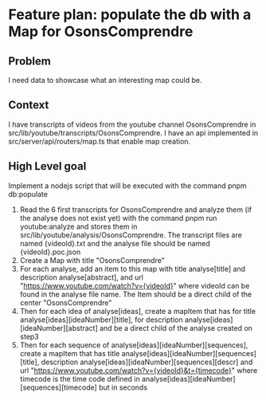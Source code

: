 # Feature plan: populate the db with a Map for OsonsComprendre

## Problem

I need data to showcase what an interesting map could be.

## Context

I have transcripts of videos from the youtube channel OsonsComprendre in src/lib/youtube/transcripts/OsonsComprendre.
I have an api implemented in src/server/api/routers/map.ts that enable map creation.

## High Level goal

Implement a nodejs script that will be executed with the command pnpm db:populate

1. Read the 6 first transcripts for OsonsComprendre and analyze them (if the analyse does not exist yet) with the command pnpm run youtube:analyze and stores them in src/lib/youtube/analysis/OsonsComprendre. The transcript files are named {videoId}.txt and the analyse file should be named {videoId}.poc.json
2. Create a Map with title "OsonsComprendre"
3. For each analyse, add an item to this map with title analyse[title] and description analyse[abstract], and url "https://www.youtube.com/watch?v={videoId}" where videoId can be found in the analyse file name. The Item should be a direct child of the center "OsonsComprendre"
4. Then for each idea of analyse[ideas], create a mapItem that has for title analyse[ideas][ideaNumber][title], for description analyse[ideas][ideaNumber][abstract] and be a direct child of the analyse created on step3
5. Then for each sequence of analyse[ideas][ideaNumber][sequences], create a mapItem that has title analyse[ideas][ideaNumber][sequences][title], description analyse[ideas][ideaNumber][sequences][descr] and url "https://www.youtube.com/watch?v={videoId}&t={timecode}" where timecode is the time code defined in analyse[ideas][ideaNumber][sequences][timecode] but in seconds
